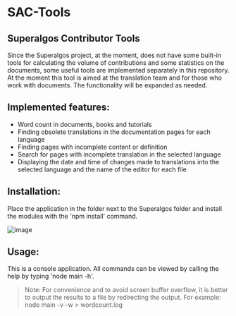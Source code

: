 # SAC-Tools
## Superalgos Contributor Tools

  Since the Superalgos project, at the moment, does not have some built-in tools for calculating the volume of contributions and some statistics on the documents, some useful tools are implemented separately in this repository. At the moment this tool is aimed at the translation team and for those who work with documents. The functionality will be expanded as needed. 

Implemented features:
----------------------
- Word count in documents, books and tutorials
- Finding obsolete translations in the documentation pages for each language
- Finding pages with incomplete content or definition
- Search for pages with incomplete translation in the selected language
- Displaying the date and time of changes made to translations into the selected language and the name of the editor for each file

Installation:
-----------------
Place the application in the folder next to the Superalgos folder and install the modules with the 'npm install' command.

![image](https://user-images.githubusercontent.com/2537958/150162294-2917e7b1-40dd-444a-ac84-a80a1fd829a9.png)

Usage:
----------
This is a console application. All commands can be viewed by calling the help by typing 'node main -h'.

>Note:
>For convenience and to avoid screen buffer overflow, it is better to output the results to a file by redirecting the output. For example: node main -v -w > wordcount.log
